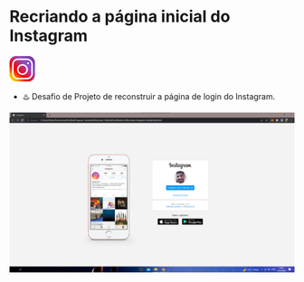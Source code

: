 # Recriando a página inicial do Instagram 

<img src= "img/Instagram-Icon.png" width="45">

 - ♨️ Desafio de Projeto de reconstruir a página de login do Instagram. 

<img src= "img/projetoimagem.png" width= "800">
